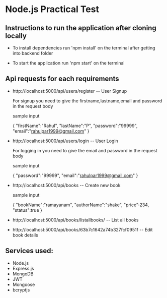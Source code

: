 # Node.js Practical Test

## Instructions to run the application after cloning locally

* To install dependencies run 'npm install' on the terminal after getting into backend folder

* To start the application  run 'npm start' on the terminal 


## Api requests for each requirements

* http://localhost:5000/api/users/register  -- User Signup

    For signup you need to give the firstname,lastname,email and password in the request body

    sample input 

    {
    "firstName":"Rahul",
    "lastName":"P",
    "password":"99999",
    "email":"rahulpar1999@gmail.com"
    }

* http://localhost:5000/api/users/login  -- User Login

    For logging in you need to give the email and password in the request body

    sample input 

    {
    "password":"99999",
    "email":"rahulpar1999@gmail.com"
    }

* http://localhost:5000/api/books -- Create new book

    sample input 

    {
    "bookName":"ramayanam",
    "authorName":"shake",
    "price":234,
    "status":true
    }

* http://localhost:5000/api/books/listallbooks/  -- List all books


* http://localhost:5000/api/books/63b7c1642a74b327fcf0951f  -- Edit book details


## Services used:
* Node.js
* Express.js
* MongoDB
* JWT
* Mongoose
* bcryptjs

